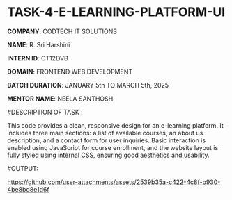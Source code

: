# TASK-4-E-LEARNING-PLATFORM-UI

**COMPANY**: CODTECH IT SOLUTIONS

**NAME**:  R. Sri Harshini

**INTERN ID**: CT12DVB

**DOMAIN**: FRONTEND WEB DEVELOPMENT

**BATCH DURATION**: JANUARY 5th TO MARCH 5th, 2025

**MENTOR NAME**: NEELA SANTHOSH

#DESCRIPTION OF TASK :

This code provides a clean, responsive design for an e-learning platform. It includes three main sections: a list of available courses, an about us description, and a contact form for user inquiries. Basic interaction is enabled using JavaScript for course enrollment, and the website layout is fully styled using internal CSS, ensuring good aesthetics and usability.

#OUTPUT:

https://github.com/user-attachments/assets/2539b35a-c422-4c8f-b930-4be8bd8e1d6f

